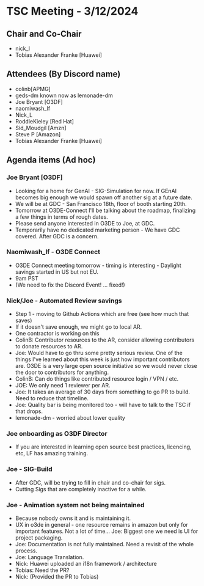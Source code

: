 # TSC Meeting - 3/12/2024

## Chair and Co-Chair
* nick_l
* Tobias Alexander Franke [Huawei]

## Attendees (By Discord name)
* colinb[APMG]
* geds-dm known now as lemonade-dm
* Joe Bryant [O3DF]
* naomiwash_lf
* Nick_L
* RoddieKieley [Red Hat]
* Sid_Moudgil [Amzn]
* Steve P [Amazon]
* Tobias Alexander Franke [Huawei]

## Agenda items (Ad hoc) 

### Joe Bryant  [O3DF]
* Looking for a home for GenAI - SIG-Simulation for now.  If GEnAI becomes big enough we would spawn off another sig at a future date.
* We will be at GDC - San Francisco 18th, floor of booth starting 20th.
* Tomorrow at O3DE-Connect I'll be talking about the roadmap, finalizing a few things in terms of rough dates.
* Please send anyone interested in O3DE to Joe, at GDC.
* Temporarily have no dedicated marketing person - We have GDC covered. After GDC is a concern.

### Naomiwash_lf - O3DE Connect
* O3DE Connect meeting tomorrow - timing is interesting - Daylight savings started in US but not EU.
* 9am PST
* (We need to fix the Discord Event! ... fixed!)

### Nick/Joe - Automated Review savings
* Step 1 - moving to Github Actions which are free (see how much that saves)
* If it doesn't save enough, we might go to local AR.
* One contractor is working on this
* ColinB: Contributor resources to the AR, consider allowing contributors to donate resources to AR.
* Joe:  Would have to go thru some pretty serious review.  One of the things I've learned about this week
  is just how important contributors are.  O3DE is a very large open source initiative so we would never
  close the door to contributors for anything.
* ColinB: Can do things like contributed resource login / VPN / etc.
* JOE: We only need 1 reviewer per AR.
* Joe:  It takes an average of 30 days from something to go PR to build.  Need to reduce that timeline.
* Joe:  Quality bar is being monitored too - will have to talk to the TSC if that drops.
* lemonade-dm - worried about lower quality

### Joe onboarding as O3DF Director
* If you are interested in learning open source best practices, licencing, etc, LF has amazing training.

### Joe - SIG-Build
* After GDC, will be trying to fill in chair and co-chair for sigs.
* Cutting Sigs that are completely inactive for a while.

### Joe - Animation system not being maintained
* Because nobody owns it and is maintaining it.
* UX in o3de in general - one resource remains in amazon but only for important features.  Not a lot of time...  Joe:  Biggest one we need is UI for project packaging.
* Joe: Documentation is not fully maintained.  Need a revisit of the whole process.
* Joe: Language Translation.
* Nick: Huawei uploaded an i18n framework / architecture
* Tobias:  Need the PR?
* Nick: (Provided the PR to Tobias)

